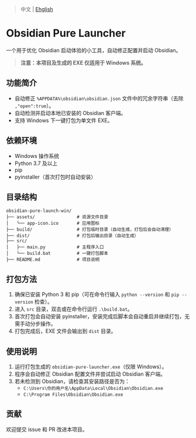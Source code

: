 > 中文 | [Ehglish](README.md)

# Obsidian Pure Launcher

一个用于优化 Obsidian 启动体验的小工具，自动修正配置并启动 Obsidian。

> **注意：本项目及生成的 EXE 仅适用于 Windows 系统。**

## 功能简介

- 自动修正 `%APPDATA%\obsidian\obsidian.json` 文件中的冗余字符串（去除 `,"open":true`）。
- 自动检测并启动本地已安装的 Obsidian 客户端。
- 支持 Windows 下一键打包为单文件 EXE。

## 依赖环境

- Windows 操作系统
- Python 3.7 及以上
- pip
- pyinstaller（首次打包时自动安装）

## 目录结构

```
obsidian-pure-launch-win/
├── assets/                # 资源文件目录
│   └── app-icon.ico       # 应用图标
├── build/                 # 打包临时目录（自动生成，打包后会自动清理）
├── dist/                  # 打包后输出目录（自动生成）
├── src/
│   ├── main.py            # 主程序入口
│   └── build.bat          # 一键打包脚本
├── README.md              # 项目说明
```

## 打包方法

1. 确保已安装 Python 3 和 pip（可在命令行输入 `python --version` 和 `pip --version` 检查）。
2. 进入 `src` 目录，双击或在命令行运行 `.\build.bat`。
3. 首次打包会自动安装 pyinstaller，安装完成后脚本会自动重启并继续打包，无需手动分步操作。
4. 打包完成后，EXE 文件会输出到 `dist` 目录。

## 使用说明

1. 运行打包生成的 `obsidian-pure-launcher.exe`（仅限 Windows）。
2. 程序会自动修正 Obsidian 配置文件并尝试启动 Obsidian 客户端。
3. 若未检测到 Obsidian，请检查其安装路径是否为：
   - `C:\Users\你的用户名\AppData\Local\Obsidian\Obsidian.exe`
   - `C:\Program Files\Obsidian\Obsidian.exe`

## 贡献

欢迎提交 issue 和 PR 改进本项目。
